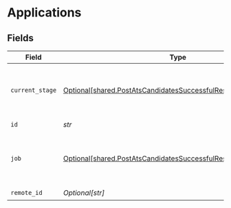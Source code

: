 # Applications


## Fields

| Field                                                                                                                                      | Type                                                                                                                                       | Required                                                                                                                                   | Description                                                                                                                                | Example                                                                                                                                    |
| ------------------------------------------------------------------------------------------------------------------------------------------ | ------------------------------------------------------------------------------------------------------------------------------------------ | ------------------------------------------------------------------------------------------------------------------------------------------ | ------------------------------------------------------------------------------------------------------------------------------------------ | ------------------------------------------------------------------------------------------------------------------------------------------ |
| `current_stage`                                                                                                                            | [Optional[shared.PostAtsCandidatesSuccessfulResponseCurrentStage]](../../models/shared/postatscandidatessuccessfulresponsecurrentstage.md) | :heavy_check_mark:                                                                                                                         | N/A                                                                                                                                        | {<br/>"id": "26vafvWSRmbhNcxJYqjCzuJg",<br/>"name": "Initial Screening",<br/>"remote_id": "32"<br/>}                                       |
| `id`                                                                                                                                       | *str*                                                                                                                                      | :heavy_check_mark:                                                                                                                         | N/A                                                                                                                                        |                                                                                                                                            |
| `job`                                                                                                                                      | [Optional[shared.PostAtsCandidatesSuccessfulResponseJob]](../../models/shared/postatscandidatessuccessfulresponsejob.md)                   | :heavy_check_mark:                                                                                                                         | N/A                                                                                                                                        | {<br/>"id": "26vafvWSRmbhNcxJYqjCzuJg",<br/>"name": "Backend Engineer",<br/>"remote_id": "32"<br/>}                                        |
| `remote_id`                                                                                                                                | *Optional[str]*                                                                                                                            | :heavy_check_mark:                                                                                                                         | N/A                                                                                                                                        |                                                                                                                                            |